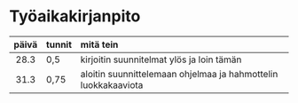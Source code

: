# Työaikakirjanpito

| päivä | tunnit | mitä tein |
| :----:|:-----| :-----|
| 28.3  | 0,5    | kirjoitin suunnitelmat ylös ja loin tämän |
| 31.3 | 0,75 | aloitin suunnittelemaan ohjelmaa ja hahmottelin luokkakaaviota |
